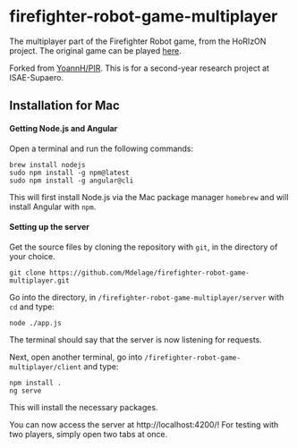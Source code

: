 # firefighter-robot-game-multiplayer
The multiplayer part of the Firefighter Robot game, from the HoRIzON project. The original game can be played [here](http://robot-isae.isae.fr).

Forked from [YoannH/PIR](https://github.com/YoannH/PIR). This is for a second-year research project at ISAE-Supaero. 

## Installation for Mac

#### Getting Node.js and Angular

Open a terminal and run the following commands:
```
brew install nodejs
sudo npm install -g npm@latest
sudo npm install -g angular@cli
```
This will first install Node.js via the Mac package manager `homebrew` and will install Angular with `npm`.

#### Setting up the server

Get the source files by cloning the repository with `git`, in the directory of your choice.
```
git clone https://github.com/Mdelage/firefighter-robot-game-multiplayer.git
```
Go into the directory, in `/firefighter-robot-game-multiplayer/server` with `cd` and type:
```
node ./app.js
```
The terminal should say that the server is now listening for requests.

Next, open another terminal, go into `/firefighter-robot-game-multiplayer/client` and type:
```
npm install .
ng serve
```
This will install the necessary packages.

You can now access the server at http://localhost:4200/! For testing with two players, simply open two tabs at once.
